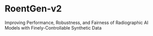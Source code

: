 # RoentGen-v2
Improving Performance, Robustness, and Fairness of Radiographic AI Models with Finely-Controllable Synthetic Data

